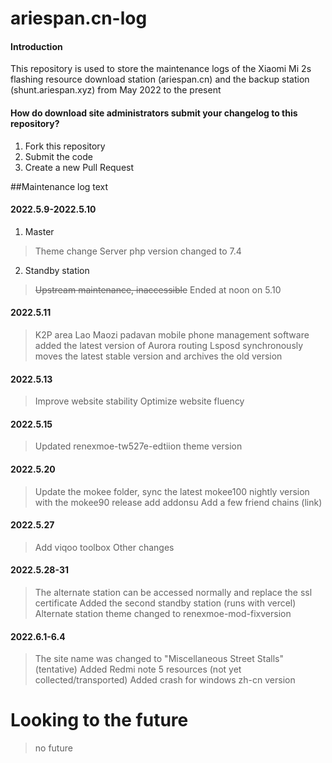 # ariespan.cn-log

#### Introduction
This repository is used to store the maintenance logs of the Xiaomi Mi 2s flashing resource download station (ariespan.cn) and the backup station (shunt.ariespan.xyz) from May 2022 to the present

#### How do download site administrators submit your changelog to this repository?

1. Fork this repository
2. Submit the code
3. Create a new Pull Request

##Maintenance log text
#### 2022.5.9-2022.5.10
1. Master
> Theme change
>Server php version changed to 7.4

2. Standby station
> ~~Upstream maintenance, inaccessible~~
> Ended at noon on 5.10
#### 2022.5.11
> K2P area Lao Maozi padavan mobile phone management software added the latest version of Aurora routing
> Lsposd synchronously moves the latest stable version and archives the old version
#### 2022.5.13
> Improve website stability
> Optimize website fluency
#### 2022.5.15
> Updated renexmoe-tw527e-edtiion theme version
#### 2022.5.20
> Update the mokee folder, sync the latest mokee100 nightly version with the mokee90 release
> add addonsu
> Add a few friend chains (link)
#### 2022.5.27
> Add viqoo toolbox
> Other changes
#### 2022.5.28-31
> The alternate station can be accessed normally and replace the ssl certificate
> Added the second standby station (runs with vercel)
> Alternate station theme changed to renexmoe-mod-fixversion
#### 2022.6.1-6.4
> The site name was changed to "Miscellaneous Street Stalls" (tentative)
> Added Redmi note 5 resources (not yet collected/transported)
> Added crash for windows zh-cn version
# Looking to the future
> no future

